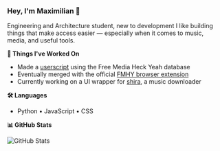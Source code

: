 ### Hey, I'm Maximilian 👋

Engineering and Architecture student, new to development
I like building things that make access easier — especially when it comes to music, media, and useful tools.


**🧪 Things I've Worked On**
- Made a [userscript](https://github.com/Maxikozie/FMHY-SafeLink-Guard) using the Free Media Heck Yeah database  
- Eventually merged with the official [FMHY browser extension](https://github.com/fmhy/FMHY-SafeGuard)  
- Currently working on a UI wrapper for [shira](https://github.com/KraXen72/shira), a music downloader


**🛠 Languages**
- Python • JavaScript • CSS


**📊 GitHub Stats**

![GitHub Stats](https://github-readme-stats.vercel.app/api?username=Maxikozie&count_private=true&show_icons=true&theme=tokyonight&hide_rank=true)
